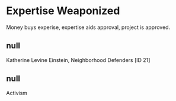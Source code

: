 # Expertise Weaponized

Money buys experise, expertise aids approval, project is approved. 

## null

Katherine Levine Einstein, Neighborhood Defenders [ID 21]

## null

Activism

